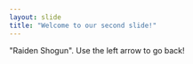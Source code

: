 ```yaml
---
layout: slide
title: "Welcome to our second slide!"
---
```

"Raiden Shogun".
Use the left arrow to go back!
